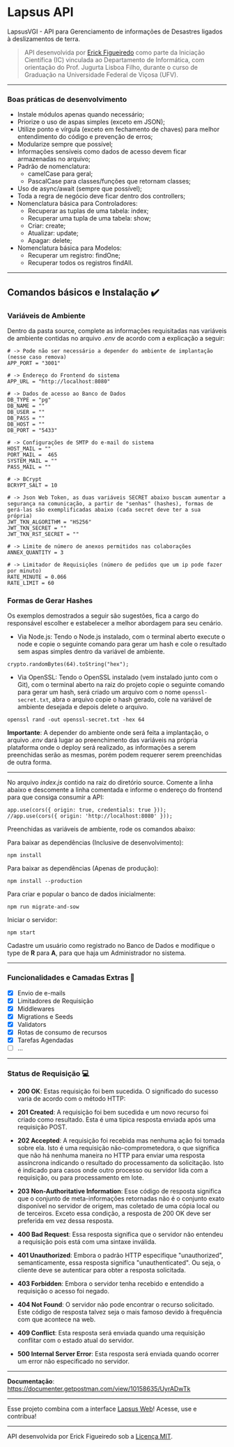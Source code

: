 # Lapsus API

LapsusVGI - API para Gerenciamento de informações de Desastres ligados à deslizamentos de terra.

> API desenvolvida por [Erick Figueiredo](https://github.com/erickfigueiredo) como parte da Iniciação Científica (IC) vinculada ao Departamento de Informática, com orientação do Prof. Jugurta Lisboa Filho, durante o curso de Graduação na Universidade Federal de Viçosa (UFV).

---

### Boas práticas de desenvolvimento

- Instale módulos apenas quando necessário;
- Priorize o uso de aspas simples (exceto em JSON);
- Utilize ponto e vírgula (exceto em fechamento de chaves) para melhor entendimento do código e prevenção de erros;
- Modularize sempre que possível;
- Informações sensíveis como dados de acesso devem ficar armazenadas no arquivo;
- Padrão de nomenclatura:
  - camelCase para geral;
  - PascalCase para classes/funções que retornam classes;
- Uso de async/await (sempre que possível);
- Toda a regra de negócio deve ficar dentro dos controllers;
- Nomenclatura básica para Controladores:
  - Recuperar as tuplas de uma tabela: index;
  - Recuperar uma tupla de uma tabela: show;
  - Criar: create;
  - Atualizar: update;
  - Apagar: delete;
- Nomenclatura básica para Modelos:
  - Recuperar um registro: findOne;
  - Recuperar todos os registros findAll.

---

## Comandos básicos e Instalação ✔️

### Variáveis de Ambiente

Dentro da pasta source, complete as informações requisitadas nas variáveis de ambiente contidas no arquivo _.env_ de acordo com a explicação a seguir:

```
# -> Pode não ser necessário a depender do ambiente de implantação (nesse caso remova)
APP_PORT = "3001"

# -> Endereço do Frontend do sistema
APP_URL = "http://localhost:8080"

# -> Dados de acesso ao Banco de Dados
DB_TYPE = "pg"
DB_NAME = ""
DB_USER = ""
DB_PASS = ""
DB_HOST = ""
DB_PORT = "5433"

# -> Configurações de SMTP do e-mail do sistema
HOST_MAIL = ""
PORT_MAIL =  465
SYSTEM_MAIL = ""
PASS_MAIL = ""

# -> BCrypt
BCRYPT_SALT = 10

# -> Json Web Token, as duas variáveis SECRET abaixo buscam aumentar a segurança na comunicação, a partir de "senhas" (hashes), formas de gerá-las são exemplificadas abaixo (cada secret deve ter a sua própria)
JWT_TKN_ALGORITHM = "HS256"
JWT_TKN_SECRET = ""
JWT_TKN_RST_SECRET = ""

# -> Limite de número de anexos permitidos nas colaborações
ANNEX_QUANTITY = 3

# -> Limitador de Requisições (número de pedidos que um ip pode fazer por minuto)
RATE_MINUTE = 0.066
RATE_LIMIT = 60
```

### Formas de Gerar Hashes

Os exemplos demostrados a seguir são sugestões, fica a cargo do responsável escolher e estabelecer a melhor abordagem para seu cenário.

- Via Node.js: Tendo o Node.js instalado, com o terminal aberto execute o node e copie o seguinte comando para gerar um hash e cole o resultado sem aspas simples dentro da variável de ambiente.

```
crypto.randomBytes(64).toString("hex");
```

- Via OpenSSL: Tendo o OpenSSL instalado (vem instalado junto com o Git), com o terminal aberto na raiz do projeto copie o seguinte comando para gerar um hash, será criado um arquivo com o nome `openssl-secret.txt`, abra o arquivo copie o hash gerado, cole na variável de ambiente desejada e depois delete o arquivo.

```
openssl rand -out openssl-secret.txt -hex 64
```

**Importante**: A depender do ambiente onde será feita a implantação, o arquivo _.env_ dará lugar ao preenchimento das variáveis na própria plataforma onde o deploy será realizado, as informações a serem preenchidas serão as mesmas, porém podem requerer serem preenchidas de outra forma.

---

No arquivo _index.js_ contido na raiz do diretório source. Comente a linha abaixo e descomente a linha comentada e informe o endereço do frontend para que consiga consumir a API:

```
app.use(cors({ origin: true, credentials: true }));
//app.use(cors({ origin: 'http://localhost:8080' }));
```

Preenchidas as variáveis de ambiente, rode os comandos abaixo:

Para baixar as dependências (Inclusive de desenvolvimento):

```
npm install
```

Para baixar as dependências (Apenas de produção):

```
npm install --production
```

Para criar e popular o banco de dados inicialmente:

```
npm run migrate-and-sow
```

Iniciar o servidor:

```
npm start
```

Cadastre um usuário como registrado no Banco de Dados e modifique o type de **R** para **A**, para que haja um Administrador no sistema.

---

### Funcionalidades e Camadas Extras 🎯

- [x] Envio de e-mails
- [x] Limitadores de Requisição
- [x] Middlewares
- [x] Migrations e Seeds
- [x] Validators
- [x] Rotas de consumo de recursos
- [x] Tarefas Agendadas
- [ ] ...

---

### Status de Requisição 💻

- **200 OK**:
  Estas requisição foi bem sucedida. O significado do sucesso varia de acordo com o método HTTP:

- **201 Created**:
  A requisição foi bem sucedida e um novo recurso foi criado como resultado. Esta é uma tipica resposta enviada após uma requisição POST.

- **202 Accepted**:
  A requisição foi recebida mas nenhuma ação foi tomada sobre ela. Isto é uma requisição não-comprometedora, o que significa que não há nenhuma maneira no HTTP para enviar uma resposta assíncrona indicando o resultado do processamento da solicitação. Isto é indicado para casos onde outro processo ou servidor lida com a requisição, ou para processamento em lote.

- **203 Non-Authoritative Information**:
  Esse código de resposta significa que o conjunto de meta-informações retornadas não é o conjunto exato disponível no servidor de origem, mas coletado de uma cópia local ou de terceiros. Exceto essa condição, a resposta de 200 OK deve ser preferida em vez dessa resposta.

- **400 Bad Request**:
  Essa resposta significa que o servidor não entendeu a requisição pois está com uma sintaxe inválida.

- **401 Unauthorized**:
  Embora o padrão HTTP especifique "unauthorized", semanticamente, essa resposta significa "unauthenticated". Ou seja, o cliente deve se autenticar para obter a resposta solicitada.

- **403 Forbidden**:
  Embora o servidor tenha recebido e entendido a requisição o acesso foi negado.

- **404 Not Found**:
  O servidor não pode encontrar o recurso solicitado. Este código de resposta talvez seja o mais famoso devido à frequência com que acontece na web.

- **409 Conflict**:
  Esta resposta será enviada quando uma requisição conflitar com o estado atual do servidor.

- **500 Internal Server Error**:
  Esta resposta será enviada quando ocorrer um error não especificado no servidor.

---

**Documentação**: <https://documenter.getpostman.com/view/10158635/UyrADwTk>

---

Esse projeto combina com a interface [Lapsus Web](https://github.com/erickfigueiredo/lapsus-web)! Acesse, use e contribua!

---

API desenvolvida por Erick Figueiredo sob a [Licença MIT](LICENSE).
